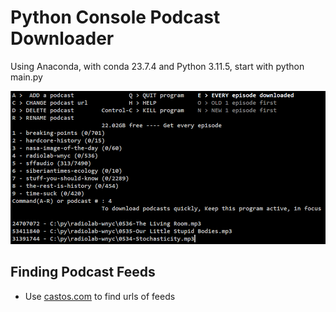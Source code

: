 

# Python Console Podcast Downloader

Using Anaconda, with conda 23.7.4 and Python 3.11.5, start with python main.py

<a name="s"></a>
<a name="screen-shot"></a>
![console shot](images/python_console.png)


## Finding Podcast Feeds
  - Use <a href='https://castos.com/tools/find-podcast-rss-feed/'>castos.com</a> to find urls of feeds










